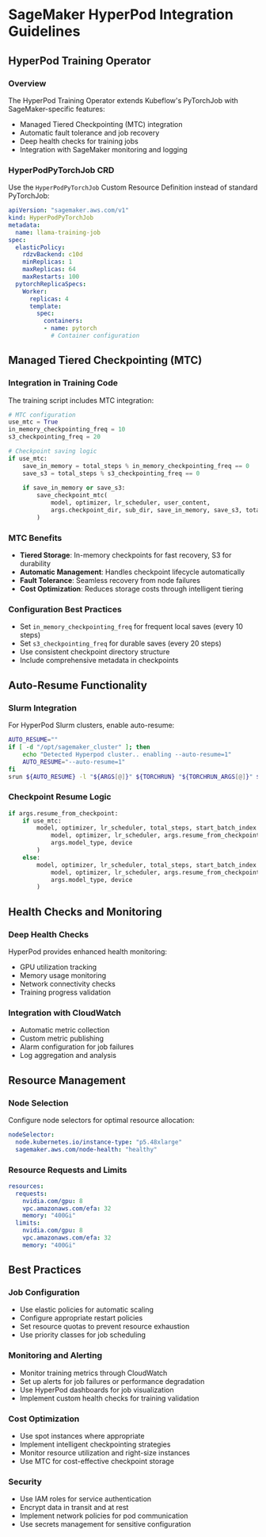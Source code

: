 # SageMaker HyperPod Integration Guidelines

## HyperPod Training Operator

### Overview
The HyperPod Training Operator extends Kubeflow's PyTorchJob with SageMaker-specific features:
- Managed Tiered Checkpointing (MTC) integration
- Automatic fault tolerance and job recovery
- Deep health checks for training jobs
- Integration with SageMaker monitoring and logging

### HyperPodPyTorchJob CRD
Use the `HyperPodPyTorchJob` Custom Resource Definition instead of standard PyTorchJob:

```yaml
apiVersion: "sagemaker.aws.com/v1"
kind: HyperPodPyTorchJob
metadata:
  name: llama-training-job
spec:
  elasticPolicy:
    rdzvBackend: c10d
    minReplicas: 1
    maxReplicas: 64
    maxRestarts: 100
  pytorchReplicaSpecs:
    Worker:
      replicas: 4
      template:
        spec:
          containers:
          - name: pytorch
            # Container configuration
```

## Managed Tiered Checkpointing (MTC)

### Integration in Training Code
The training script includes MTC integration:

```python
# MTC configuration
use_mtc = True
in_memory_checkpointing_freq = 10
s3_checkpointing_freq = 20

# Checkpoint saving logic
if use_mtc:
    save_in_memory = total_steps % in_memory_checkpointing_freq == 0
    save_s3 = total_steps % s3_checkpointing_freq == 0
    
    if save_in_memory or save_s3:
        save_checkpoint_mtc(
            model, optimizer, lr_scheduler, user_content,
            args.checkpoint_dir, sub_dir, save_in_memory, save_s3, total_steps
        )
```

### MTC Benefits
- **Tiered Storage**: In-memory checkpoints for fast recovery, S3 for durability
- **Automatic Management**: Handles checkpoint lifecycle automatically
- **Fault Tolerance**: Seamless recovery from node failures
- **Cost Optimization**: Reduces storage costs through intelligent tiering

### Configuration Best Practices
- Set `in_memory_checkpointing_freq` for frequent local saves (every 10 steps)
- Set `s3_checkpointing_freq` for durable saves (every 20 steps)
- Use consistent checkpoint directory structure
- Include comprehensive metadata in checkpoints

## Auto-Resume Functionality

### Slurm Integration
For HyperPod Slurm clusters, enable auto-resume:

```bash
AUTO_RESUME=""
if [ -d "/opt/sagemaker_cluster" ]; then
    echo "Detected Hyperpod cluster.. enabling --auto-resume=1"
    AUTO_RESUME="--auto-resume=1"
fi
srun ${AUTO_RESUME} -l "${ARGS[@]}" ${TORCHRUN} "${TORCHRUN_ARGS[@]}" $TRAIN_SCRIPT "${TRAINING_ARGS[@]}"
```

### Checkpoint Resume Logic
```python
if args.resume_from_checkpoint:
    if use_mtc:
        model, optimizer, lr_scheduler, total_steps, start_batch_index = load_checkpoint_mtc(
            model, optimizer, lr_scheduler, args.resume_from_checkpoint, 
            args.model_type, device
        )
    else:
        model, optimizer, lr_scheduler, total_steps, start_batch_index = load_checkpoint(
            model, optimizer, lr_scheduler, args.resume_from_checkpoint,
            args.model_type, device
        )
```

## Health Checks and Monitoring

### Deep Health Checks
HyperPod provides enhanced health monitoring:
- GPU utilization tracking
- Memory usage monitoring
- Network connectivity checks
- Training progress validation

### Integration with CloudWatch
- Automatic metric collection
- Custom metric publishing
- Alarm configuration for job failures
- Log aggregation and analysis

## Resource Management

### Node Selection
Configure node selectors for optimal resource allocation:

```yaml
nodeSelector:
  node.kubernetes.io/instance-type: "p5.48xlarge"
  sagemaker.aws.com/node-health: "healthy"
```

### Resource Requests and Limits
```yaml
resources:
  requests:
    nvidia.com/gpu: 8
    vpc.amazonaws.com/efa: 32
    memory: "400Gi"
  limits:
    nvidia.com/gpu: 8
    vpc.amazonaws.com/efa: 32
    memory: "400Gi"
```

## Best Practices

### Job Configuration
- Use elastic policies for automatic scaling
- Configure appropriate restart policies
- Set resource quotas to prevent resource exhaustion
- Use priority classes for job scheduling

### Monitoring and Alerting
- Monitor training metrics through CloudWatch
- Set up alerts for job failures or performance degradation
- Use HyperPod dashboards for job visualization
- Implement custom health checks for training validation

### Cost Optimization
- Use spot instances where appropriate
- Implement intelligent checkpointing strategies
- Monitor resource utilization and right-size instances
- Use MTC for cost-effective checkpoint storage

### Security
- Use IAM roles for service authentication
- Encrypt data in transit and at rest
- Implement network policies for pod communication
- Use secrets management for sensitive configuration